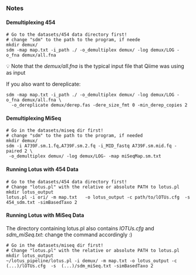 ### Notes

#### Demultiplexing 454

```
# Go to the datasets/454 data directory first! 
# change "sdm" to the path to the program, if neede
mkdir demux/
sdm -map map.txt -i_path ./ -o_demultiplex demux/ -log demux/LOG -o_fna demux/all.fna
``` 

:bulb: Note that the _demux/all.fna_ is the typical input file that Qiime was using as input

If you also want to dereplicate:


```
sdm -map map.txt -i_path ./ -o_demultiplex demux/ -log demux/LOG -o_fna demux/all.fna \
  -o_dereplicate demux/derep.fas -dere_size_fmt 0 -min_derep_copies 2
```
#### Demultiplexing MiSeq
```
# Go in the datasets/miseq dir first! 
# change "sdm" to the path to the program, if needed
mkdir demux/
sdm -i A739F.sm.1.fq,A739F.sm.2.fq -i_MID_fastq A739F.sm.mid.fq -paired 2 \
 -o_demultiplex demux/ -log demux/LOG- -map miSeqMap.sm.txt
```
#### Running Lotus with 454 Data

```
# Go to the datasets/454 data directory first! 
# Change "lotus.pl" with the relative or absolute PATH to lotus.pl
mkdir lotus_output
lotus.pl -i ori/ -m map.txt   -o lotus_output -c path/to/lOTUs.cfg  -s 454_sdm.txt -simBasedTaxo 2
```

#### Running Lotus with MiSeq Data
The directory containing lotus.pl also contains _lOTUs.cfg_ and _sdm\_miSeq.txt_: change the command accordingly :)
```
# Go in the datasets/miseq dir first! 
# Change "lotus.pl" with the relative or absolute PATH to lotus.pl
mkdir lotus_output
~/lotus_pipeline/lotus.pl -i demux/ -m map.txt -o lotus_output -c (...)/lOTUs.cfg  -s  (...)/sdm_miSeq.txt -simBasedTaxo 2
```

